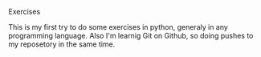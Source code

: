 Exercises

This is my first try to do some exercises in python, generaly in any programming language. Also I'm learnig Git on Github, so doing pushes to my reposetory in the same time.
